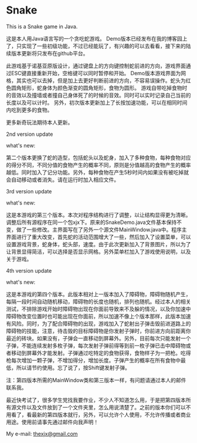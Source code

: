 # Snake
This is a Snake game in Java.

这是本人用Java语言写的一个贪吃蛇游戏。
Demo版本已经发布在我的博客园上了，只实现了一些初级功能，不过已经能玩了，有兴趣的可以去看看，接下来的陆续版本更新将只发布在github平台。

此游戏基于诺基亚原版设计，通过键盘上的方向键控制蛇前进的方向，游戏界面通过ESC键直接重新开始，空格键可以同时暂停和开始。
Demo版本游戏界面为网格，其实也可以去掉，但是加上去更好判断前进的方向，不容易误操作。蛇头为红色圆角矩形，蛇身体为颜色渐变的圆角矩形，食物为圆形。
游戏自带吃掉食物时的音效以及撞墙或者撞自己身体死了的时候的音效。同时可以实时记录自己当前的长度以及可以计时。
另外，初次版本更新加上了长按加速功能，可以在相同时间内吃到更多的食物。

更多新奇玩法期待本人更新。



2nd version update

what's new:

第二个版本更换了蛇的造型，包括蛇头以及蛇身，加入了多种食物，每种食物对应的得分不同，不同分值的食物产生的概率不同，原则是分值越高的食物产生的概率越低。同时加入了记分功能。另外，每种食物在产生5秒时间内如果没有被吃掉就会自动移动或者消失。请在运行时加入相应文件。



3rd version update

what's new:

这是本游戏的第三个版本。本次对程序结构进行了调整，以让结构显得更为清晰。调整后所有源程序在同一个包xjx下。原来的SnakeDemo.java文件基本保持不变，做了一些修改。主界面写在了另外一个源文件MainWindow.java中。程序主界面进行了重大改变，首先蛇的活动范围增大了一些，然后加入了设置菜单，可以设置游戏背景，蛇身体，蛇头部，速度。由于此次更新加入了背景图片，所以为了让背景显得简洁，可以选择是否显示网格。另外菜单栏加入了游戏使用说明，以及关于游戏。



4th version update

what's new:

这是本游戏的第四个版本。此版本相对上一版本加入了障碍物，障碍物随机产生，每隔一段时间自动随机移动，障碍物的长度也随机，排列也随机。经过本人的相关测试，不排除游戏开始时障碍物出现在你面前导致来不及躲的情况，以及你加速中障碍物改变位置时也可能出现在你面前，所以加速不像上个版本那样，此版本加速有风险。同时，为了配合障碍物的出现，游戏加入了蛇射出子弹击毁前进道路上的障碍物的技能，注意，待击毁的目标障碍物是你发射子弹时，你前进方向前距离你最近的砖块。如果没有，子弹会一直移动到屏幕外。另外，目前每次只能发射一个子弹，不能连续发射多枚子弹，每次发射子弹前得等到前一枚子弹已击中障碍物或者移动到屏幕外才能发射。子弹通过吃特定的食物获得，食物样子为一把枪。吃得枪每次增加一颗子弹，不增加得分，增加长度。子弹产生的概率在所有食物中最低，所以请节约使用。忘了说了，按Shift键发射子弹。


注：第四版本所需的MainWindow类和第三版本一样，有问题请通过本人的邮件联系我。


最近快考试了，很多学生党找我要作业，不少人不知道怎么用，于是把第四版本所有源文件以及文件放到了一个文件夹里，怎么用说清楚了。之前的版本你们可以不用看了，看最新的第四版本就行，另外，可以允许个人使用，不允许传播或者商业用途。使用前请事先通过邮件向我声明！

My e-mail: thexjx@gmail.com


